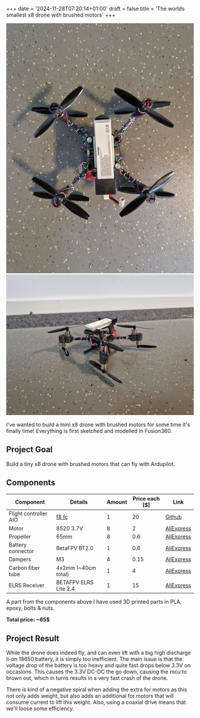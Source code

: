 +++
date = '2024-11-28T07:20:14+01:00'
draft = false
title = 'The worlds smallest x8 drone with brushed motors'
+++

![Silvia](resources/silvia-small-battery-top.jpg)
![Silvia](resources/silvia-small-battery.jpg)

I've wanted to build a mini x8 drone with brushed motors for some time it's finally time! Everything is first sketched and modelled in Fusion360.

## Project Goal
Build a tiny x8 drone with brushed motors that can fly with Ardupilot.

## Components
| Component | Details | Amount | Price each \[$\] | Link |
| --- | --- | --- | --- | --- |
| Flight controller AIO |[f8 fc](/dronebuilds/posts/f8-fc/) | 1 | 20 | [Github](https://github.com/victorhook/f8-fc) |
| Motor | 8520 3.7V | 8 | 2 | [AliExpress](https://vi.aliexpress.com/item/1005007165353286.html?spm=a2g0o.order_list.order_list_main.78.582a1802I4FhN9&gatewayAdapt=glo2vnm) |
| Propeller | 65mm | 8 |0.6 | [AliExpress](https://vi.aliexpress.com/item/4000571823620.html?spm=a2g0o.order_list.order_list_main.53.582a1802I4FhN9&gatewayAdapt=glo2vnm) |
| Battery connector | BetaFPV BT2.0 | 1 | 0.6 | [AliExpress](https://vi.aliexpress.com/item/1005007308458694.html?spm=a2g0o.order_list.order_list_main.58.582a1802I4FhN9&gatewayAdapt=glo2vnm) |
| Dampers | M3 | 4 | 0.15 | [AliExpress](https://vi.aliexpress.com/item/4000712868621.html?spm=a2g0o.order_list.order_list_main.73.582a1802I4FhN9&gatewayAdapt=glo2vnm) |
| Carbon fiber tube | 4x2mm (~40cm total) | 1 | 4 | [AliExpress](https://vi.aliexpress.com/item/1005002705392095.html?spm=a2g0o.order_list.order_list_main.88.582a1802I4FhN9&gatewayAdapt=glo2vnm) |
| ELRS Receiver | BETAFPV ELRS Lite 2.4 | 1 | 15 | [AliExpress](https://vi.aliexpress.com/item/1005007199321665.html?spm=a2g0o.productlist.main.23.12bekzxKkzxKC8&algo_pvid=50cdbd9e-af1e-4d62-ae06-abf64c2148a9&algo_exp_id=50cdbd9e-af1e-4d62-ae06-abf64c2148a9-11&pdp_npi=4%40dis%21SEK%21113.73%21113.73%21%21%2110.13%2110.13%21%40211b61ae17331657040922226ee6fa%2112000039779575037%21sea%21SE%211717688001%21X&curPageLogUid=YneHaVrJTtji&utparam-url=scene%3Asearch%7Cquery_from%3A) |

A part from the components above I have used 3D printed parts in PLA, epoxy, bolts & nuts.

**Total price: ~65$**

## Project Result
While the drone does indeed fly, and can even lift with a big high discharge li-on 18650 battery, it is simply too inefficient. The main issue is that the voltage drop of the battery is too heavy and quite fast drops below 3.3V on occasions. This causes the 3.3V DC-DC the go down, causing the mcu to brown out, which in turns results in a very fast crash of the drone.

There is kind of a negative spiral when adding the extra for motors as this not only adds weight, but also adds an additional for motors that will consume current to lift this weight. Also, using a coaxial drive means that we'll loose some efficiency.